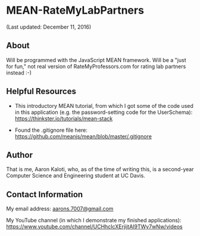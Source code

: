 # MEAN-RateMyLabPartners

(Last updated: December 11, 2016)

About
-----

Will be programmed with the JavaScript MEAN framework.
Will be a "just for fun," not real version of RateMyProfessors.com
for rating lab partners instead :-)

Helpful Resources
-----------------

* This introductory MEAN tutorial, from which I got some of the code
used in this application (e.g. the password-setting code for the UserSchema):
https://thinkster.io/tutorials/mean-stack

* Found the .gitignore file here: https://github.com/meanjs/mean/blob/master/.gitignore

Author
------

That is me, Aaron Kaloti, who, as of the time of writing this,
is a second-year Computer Science and Engineering
student at UC Davis.

Contact Information
-------------------

My email address: aarons.7007@gmail.com

My YouTube channel (in which I demonstrate my finished applications):
https://www.youtube.com/channel/UCHhcIcXErjijtAI9TWy7wNw/videos
